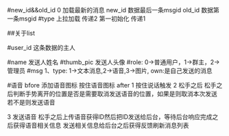 #new_id&&old_id
0 加载最新的消息
new_id 数据最后一条msgid
old_id 数据第一条msgid
#type
上拉加载 传递2
第一初始化 传递1

##关于list

#user_id
这条数据的主人

#name 发送人姓名
#thumb_pic 发送人头像
#role: 0->普通用户，1->群主，2->管理员
#msg
	1、type: 1->文本消息,2->语音,3->图片,
	own:是自己发送的消息


#语音
bfore
添加语音图标
按住语音图标
after
1 按住说话触发
2 松手之后
  松手之后判断手势离开的位置是否是需要取消发送语音的位置，如果是则取消本次发送
  若不是则发送语音

3 发送语音 
  松手之后上传语音获得ID然后把ID发送给后台，等待后台响应完成之后获得语音相关信息
  发送相关信息给后台之后获得反馈刷新消息列表
